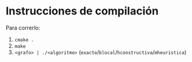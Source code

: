 # Instrucciones de compilación

Para correrlo:
1. `cmake .` 
2. `make`
3. `<grafo> | ./<algoritmo>` (`exacto`/`blocal`/`hconstructiva`/`mheuristica`)
